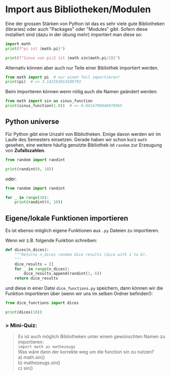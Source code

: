 # Import aus Bibliotheken/Modulen

Eine der grossen Stärken von Python ist das es sehr viele gute Bibliotheken (libraries) oder auch "Packages" oder "Modules" gibt. 
Sofern diese installiert sind (dazu in der übung mehr) importiert man diese so:

```python
import math
print(f"pi ist {math.pi}")

print(f"Sinus von pi/2 ist {math.sin(math.pi/2)}")
```

Alternativ können aber auch nur Teile einer Bibliothek importiert werden.
```python
from math import pi  # nur einen Teil importieren!
print(pi)  # => 3.141592653589793
```

Beim Importieren können wenn nötig auch die Namen geändert werden:
```python
from math import sin as sinus_function
print(sinus_function(1.0))  # => 0.8414709848078965
```

## Python universe
Für Python gibt eine Unzahl von Bibliotheken. Einige davon werden wir im Laufe des Semesters einsetzen. Gerade haben wir schon kurz `math` gesehen, eine weitere häufig genutzte Bibliothek ist `random` zur Erzeugung von **Zufallszahlen**.

```python
from random import randint

print(randint(0, 10))
```

oder:
```python
from random import randint

for _ in range(10):
    print(randint(0, 10))
```

## Eigene/lokale Funktionen importieren
Es ist ebenso möglich eigene Funktionen aus `.py` Dateien zu importieren.

Wenn wir z.B. folgende Funktion schreiben:
```python
def dices(n_dices):
    """Returns n_dices random dice results (dice with 1 to 6).
    """
    dice_results = []
    for _ in range(n_dices):
        dice_results.append(randint(1, 6))
    return dice_results
```
und diese in einer Datei `dice_functions.py` speichern, dann können wir die Funktion importieren über (wenn wir uns im selben Ordner befinden!):

<!-- pytest-codeblocks:skip -->
```python
from dice_functions import dices

print(dices(10))
```


### > Mini-Quiz:
> Es ist auch möglich Bibliotheken unter einem gewünschten Namen zu importieren:  
`import math as mathezeugs`  
> Was wäre dann der korrekte weg um die function sin zu nutzen?  
> a) math.sin()  
> b) mathezeugs.sin()  
> c) sin()
    